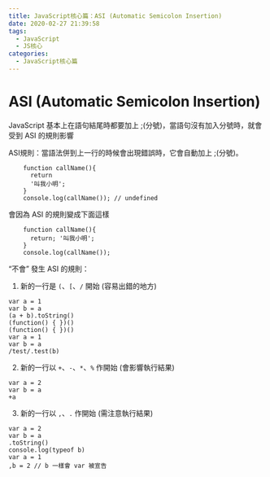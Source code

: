 ```yaml
---
title: JavaScript核心篇：ASI (Automatic Semicolon Insertion)
date: 2020-02-27 21:39:58
tags:
  - JavaScript
  - JS核心
categories: 
  - JavaScript核心篇
---
```



# ASI (Automatic Semicolon Insertion)

JavaScript 基本上在語句結尾時都要加上 ;(分號)，當語句沒有加入分號時，就會受到 ASI 的規則影響

ASI規則：當語法併到上一行的時候會出現錯誤時，它會自動加上 ;(分號)。

```
    function callName(){
      return 
      '叫我小明';
    }
    console.log(callName()); // undefined
```

會因為 ASI 的規則變成下面這樣

```
    function callName(){
      return; '叫我小明';
    }
    console.log(callName());
```

“不會” 發生 ASI 的規則：

1. 新的一行是 `(`、`[`、`/` 開始 (容易出錯的地方)

```
var a = 1
var b = a
(a + b).toString()
(function() { })()
(function() { })()
var a = 1
var b = a
/test/.test(b)
```

2. 新的一行以 `+`、`-`、`*`、`%` 作開始 (會影響執行結果)

```
var a = 2
var b = a
+a
```

3. 新的一行以 `,`、`.` 作開始 (需注意執行結果)

```
var a = 2
var b = a
.toString()
console.log(typeof b)
var a = 1
,b = 2 // b 一樣會 var 被宣告
